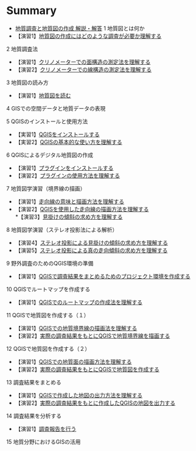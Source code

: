 # Summary

* [地質調査と地質図の作成 解説・解答](README.md)
1 地質図とは何か  
* 【演習1】[地質図の作成にはどのような調査が必要か理解する](task_01_1.md)  

2 地質調査法  
* 【演習1】[クリノメーターでの面構造の測定法を理解する](task_02_1.md)  
* 【演習2】[クリノメーターでの線構造の測定法を理解する](task_02_2.md)  

3 地質図の読み方  
* 【演習1】[地質図を読む](task_03_1.md)  

4 GISでの空間データと地質データの表現  

5 QGISのインストールと使用方法  
* 【実習1】[QGISをインストールする](task_05_1.md)  
* 【実習2】[QGISの基本的な使い方を理解する](task_05_2.md)  

6 QGISによるデジタル地質図の作成  
* 【演習1】[プラグインをインストールする](task_06_1.md)  
* 【演習2】[プラグインの使用方法を理解する](task_06_2.md)  

7 地質図学演習（境界線の描画）  
* 【演習1】[走向線の意味と描画方法を理解する](task_07_1.md)  
* 【演習2】[QGISを使用した走向線の描画方法を理解する](task_07_2.md)  
*【演習3】[見掛けの傾斜の求め方を理解する](task_07_3.md)  

8 地質図学演習（ステレオ投影法による解析）  
* 【演習4】[ステレオ投影による見掛けの傾斜の求め方を理解する](task_08_4.md)  
* 【演習5】[ステレオ投影による真の走向傾斜の求め方を理解する](task_08_5.md)   

9 野外調査のためのQGIS環境の準備  
* 【演習1】[QGISで調査結果をまとめるためのプロジェクト環境を作成する](task_09_1.md)  

10 QGISでルートマップを作成する  
* 【演習1】[QGISでのルートマップの作成法を理解する](task_10_1.md)  

11 QGISで地質図を作成する（１）  
* 【演習1】[QGISでの地質境界線の描画法を理解する](task_11_1.md)  
* 【演習2】[実際の調査結果をもとにQGISで地質境界線を描画する](task_11_2.md)  

12 QGISで地質図を作成する（２）  
* 【演習1】[QGISでの地質面の描画方法を理解する](task_12_1.md)  
* 【演習2】[実際の調査結果をもとにQGISで地質図を作成する](task_12_2.md)    

13 調査結果をまとめる  
* 【演習1】[QGISで作成した地図の出力方法を理解する](task_13_1.md)  
* 【演習2】[実際の調査結果をもとに作成したQGISの地図を出力する](task_13_2.md)  

14 調査結果を分析する  
* 【演習1】[調査報告を行う](task_14_1.md)  

15 地質分野におけるGISの活用  

